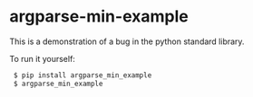 # argparse-min-example

This is a demonstration of a bug in the python standard library.

To run it yourself:

```bash
 $ pip install argparse_min_example
 $ argparse_min_example
```
